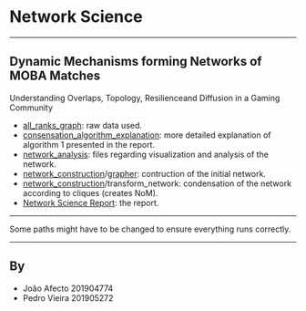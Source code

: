 # Network Science

-------------------

## Dynamic Mechanisms forming Networks of MOBA Matches
Understanding Overlaps, Topology, Resilienceand Diffusion in a Gaming Community

- [all_ranks_graph](all_ranks_graph): raw data used.
- [consensation_algorithm_explanation](consensation_algorithm_explanation): more detailed explanation of algorithm 1 presented in the report.
- [network_analysis](network_analysis): files regarding visualization and analysis of the network.
- [network_construction](network_construction)/[grapher](../Data/Readme.md): contruction of the initial network.
- [network_construction](network_construction)/transform_network: condensation of the network according to cliques (creates NoM).
- [Network Science Report](report/project.pdf): the report.


-------------------

Some paths might have to be changed to ensure everything runs correctly.

-------------------
## By
- João Afecto 201904774
- Pedro Vieira 201905272
